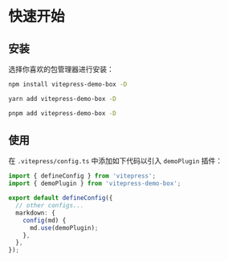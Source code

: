 # 快速开始

## 安装

选择你喜欢的包管理器进行安装：

```bash
npm install vitepress-demo-box -D
```

```bash
yarn add vitepress-demo-box -D
```

```bash
pnpm add vitepress-demo-box -D
```

## 使用

在 `.vitepress/config.ts` 中添加如下代码以引入 `demoPlugin` 插件：

```ts
import { defineConfig } from 'vitepress';
import { demoPlugin } from 'vitepress-demo-box';

export default defineConfig({
  // other configs...
  markdown: {
    config(md) {
      md.use(demoPlugin);
    },
  },
});
```
